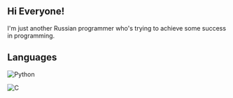 ## Hi Everyone!

I'm just another Russian programmer who's trying to achieve some success in programming.

## Languages
![Python](https://img.shields.io/badge/-Python-blue?style=plastic&logo=python&logoColor=yellow)

![C](https://img.shields.io/badge/-blue?style=plastic&logo=c&logoColor=white)
